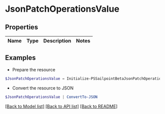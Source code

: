 # JsonPatchOperationsValue
## Properties

Name | Type | Description | Notes
------------ | ------------- | ------------- | -------------

## Examples

- Prepare the resource
```powershell
$JsonPatchOperationsValue = Initialize-PSSailpointBetaJsonPatchOperationsValue 
```

- Convert the resource to JSON
```powershell
$JsonPatchOperationsValue | ConvertTo-JSON
```

[[Back to Model list]](../README.md#documentation-for-models) [[Back to API list]](../README.md#documentation-for-api-endpoints) [[Back to README]](../README.md)

